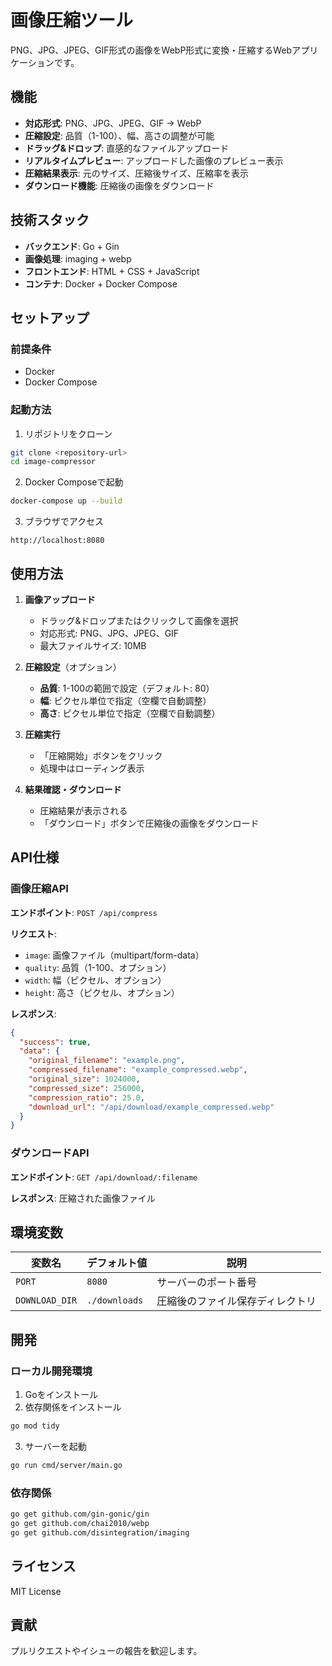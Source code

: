 # 画像圧縮ツール

PNG、JPG、JPEG、GIF形式の画像をWebP形式に変換・圧縮するWebアプリケーションです。

## 機能

- **対応形式**: PNG、JPG、JPEG、GIF → WebP
- **圧縮設定**: 品質（1-100）、幅、高さの調整が可能
- **ドラッグ&ドロップ**: 直感的なファイルアップロード
- **リアルタイムプレビュー**: アップロードした画像のプレビュー表示
- **圧縮結果表示**: 元のサイズ、圧縮後サイズ、圧縮率を表示
- **ダウンロード機能**: 圧縮後の画像をダウンロード

## 技術スタック

- **バックエンド**: Go + Gin
- **画像処理**: imaging + webp
- **フロントエンド**: HTML + CSS + JavaScript
- **コンテナ**: Docker + Docker Compose

## セットアップ

### 前提条件

- Docker
- Docker Compose

### 起動方法

1. リポジトリをクローン
```bash
git clone <repository-url>
cd image-compressor
```

2. Docker Composeで起動
```bash
docker-compose up --build
```

3. ブラウザでアクセス
```
http://localhost:8080
```

## 使用方法

1. **画像アップロード**
   - ドラッグ&ドロップまたはクリックして画像を選択
   - 対応形式: PNG、JPG、JPEG、GIF
   - 最大ファイルサイズ: 10MB

2. **圧縮設定**（オプション）
   - **品質**: 1-100の範囲で設定（デフォルト: 80）
   - **幅**: ピクセル単位で指定（空欄で自動調整）
   - **高さ**: ピクセル単位で指定（空欄で自動調整）

3. **圧縮実行**
   - 「圧縮開始」ボタンをクリック
   - 処理中はローディング表示

4. **結果確認・ダウンロード**
   - 圧縮結果が表示される
   - 「ダウンロード」ボタンで圧縮後の画像をダウンロード

## API仕様

### 画像圧縮API

**エンドポイント**: `POST /api/compress`

**リクエスト**:
- `image`: 画像ファイル（multipart/form-data）
- `quality`: 品質（1-100、オプション）
- `width`: 幅（ピクセル、オプション）
- `height`: 高さ（ピクセル、オプション）

**レスポンス**:
```json
{
  "success": true,
  "data": {
    "original_filename": "example.png",
    "compressed_filename": "example_compressed.webp",
    "original_size": 1024000,
    "compressed_size": 256000,
    "compression_ratio": 25.0,
    "download_url": "/api/download/example_compressed.webp"
  }
}
```

### ダウンロードAPI

**エンドポイント**: `GET /api/download/:filename`

**レスポンス**: 圧縮された画像ファイル

## 環境変数

| 変数名 | デフォルト値 | 説明 |
|--------|-------------|------|
| `PORT` | `8080` | サーバーのポート番号 |
| `DOWNLOAD_DIR` | `./downloads` | 圧縮後のファイル保存ディレクトリ |

## 開発

### ローカル開発環境

1. Goをインストール
2. 依存関係をインストール
```bash
go mod tidy
```

3. サーバーを起動
```bash
go run cmd/server/main.go
```

### 依存関係

```bash
go get github.com/gin-gonic/gin
go get github.com/chai2010/webp
go get github.com/disintegration/imaging
```

## ライセンス

MIT License

## 貢献

プルリクエストやイシューの報告を歓迎します。 